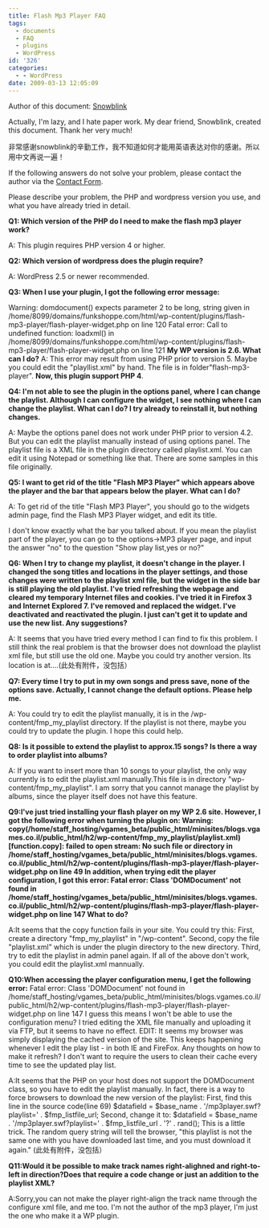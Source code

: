 ```yaml
---
title: Flash Mp3 Player FAQ
tags:
  - documents
  - FAQ
  - plugins
  - WordPress
id: '326'
categories:
  - - WordPress
date: 2009-03-13 12:05:09
---
```


Author of this document: [Snowblink](http://www.magicsnowblink.com/)

Actually, I'm lazy, and I hate paper work. My dear friend, Snowblink, created this document. Thank her very much!

非常感谢snowblink的辛勤工作，我不知道如何才能用英语表达对你的感谢。所以用中文再说一遍！
<!-- more -->
If the following answers do not solve your problem, please contact the author via the [Contact Form](http://sexywp.com/contact).

Please describe your problem, the PHP and wordpress version you use, and what you have already tried in detail.

**Q1: Which version of the PHP do I need to make the flash mp3 player work?**

A: This plugin requires PHP version 4 or higher.

**Q2: Which version of wordpress does the plugin require?**

A: WordPress 2.5 or newer recommended.

**Q3: When I use your plugin, I got the following error message:**

Warning: domdocument() expects parameter 2 to be long, string given in /home/8099/domains/funkshoppe.com/html/wp-content/plugins/flash-mp3-player/flash-player-widget.php on line 120
Fatal error: Call to undefined function: loadxml() in /home/8099/domains/funkshoppe.com/html/wp-content/plugins/flash-mp3-player/flash-player-widget.php on line 121 
**My WP version is 2.6. What can I do?**
A: This error may result from using PHP prior to version 5. Maybe you could edit the "playllist.xml" by hand. The file is in folder"flash-mp3-player". **Now, this plugin support PHP 4**.

**Q4: I'm not able to see the plugin in the options panel, where I can change the playlist. Although I can configure the widget, I see nothing where I can change the playlist. What can I do? I try already to reinstall it, but nothing changes.**

A: Maybe the options panel does not work under PHP prior to version 4.2. But you can edit the playlist manually instead of using options panel. The playlist file is a XML file in the plugin directory called playlist.xml. You can edit it using Notepad or something like that. There are some samples in this file originally.

**Q5: I want to get rid of the title "Flash MP3 Player" which appears above the player and the bar that appears below the player. What can I do?**

A: To get rid of the title "Flash MP3 Player", you should go to the widgets admin page, find the Flash MP3 Player widget, and edit its title.

I don't know exactly what the bar you talked about. If you mean the playlist part of the player, you can go to the options->MP3 player page, and input the answer "no" to the question "Show play list,yes or no?"

**Q6: When I try to change my playlist, it doesn't change in the player. I changed the song titles and locations in the player settings, and those changes were written to the playlist xml file, but the widget in the side bar is still playing the old playlist. I've tried refreshing the webpage and cleared my temporary Internet files and cookies. I've tried it in Firefox 3 and Internet Explored 7. I've removed and replaced the widget. I've deactivated and reactivated the plugin. I just can't get it to update and use the new list. Any suggestions?**

A: It seems that you have tried every method I can find to fix this problem. I still think the real problem is that the browser does not download the playlist xml file, but still use the old one. Maybe you could try another version. Its location is at....(此处有附件，没包括）

**Q7: Every time I try to put in my own songs and press save, none of the options save. Actually, I cannot change the default options. Please help me.**

A: You could try to edit the playlist manually, it is in the /wp-content/fmp_my_playlist directory. If the playlist is not there, maybe you could try to update the plugin. I hope this could help.

**Q8: Is it possible to extend the playlist to approx.15 songs? Is there a way to order playlist into albums?**

A: If you want to insert more than 10 songs to your playlist, the only way currently is to edit the playlist.xml manually.This file is in directory "wp-content/fmp_my_playlist".
I am sorry that you cannot manage the playlist by albums, since the player itself does not have this feature. 

**Q9:I've just tried installing your flash player on my WP 2.6 site.
However, I got the following error when turning the plugin on:
Warning: copy(/home/staff_hosting/vgames_beta/public_html/minisites/blogs.vgames.co.il/public_html/h2/wp-content/fmp_my_playlist/playlist.xml) [function.copy]: failed to open stream: No such file or directory in /home/staff_hosting/vgames_beta/public_html/minisites/blogs.vgames.co.il/public_html/h2/wp-content/plugins/flash-mp3-player/flash-player-widget.php on line 49
In addition, when trying edit the player configuration, I got this error:
Fatal error: Class 'DOMDocument' not found in /home/staff_hosting/vgames_beta/public_html/minisites/blogs.vgames.co.il/public_html/h2/wp-content/plugins/flash-mp3-player/flash-player-widget.php on line 147
What to do?**

A:It seems that the copy function fails in your site. You could try this:
First, create a directory "fmp_my_playlist" in "/wp-content".
Second, copy the file "playlist.xml" which is under the plugin directory to the new directory.
Third, try to edit the playlist in admin panel again.
If all of the above don't work, you could edit the playlist.xml mannually.

**Q10:When accessing the player configuration menu, I get the following error:**
Fatal error: Class 'DOMDocument' not found in /home/staff_hosting/vgames_beta/public_html/minisites/blogs.vgames.co.il/public_html/h2/wp-content/plugins/flash-mp3-player/flash-player-widget.php on line 147
I guess this means I won't be able to use the configuration menu?
I tried editing the XML file manually and uploading it via FTP, but it seems to have no effect.
EDIT: It seems my browser was simply displaying the cached version of the site.
This keeps happening whenever I edit the play list - in both IE and FireFox. Any thoughts on how to make it refresh?
I don't want to require the users to clean their cache every time to see the updated play list.

A:It seems that the PHP on your host does not support the DOMDocument class, so you have to edit the playlist manually.
In fact, there is a way to force browsers to download the new version of the playlist:
First, find this line in the source code(line 69)
 $datafield = $base_name . '/mp3player.swf?playlist=' . $fmp_listfile_url;
Second, change it to:
 $datafield = $base_name . '/mp3player.swf?playlist=' . $fmp_listfile_url . '?' . rand();
This is a little trick. The random query string will tell the browser, "this playlist is not the same one with you have downloaded last time, and you must download it again." (此处有附件，没包括）

**Q11:Would it be possible to make track names right-alighned and right-to-left in direction?Does that require a code change or just an addition to the playlist XML?**

A:Sorry,you can not make the player right-align the track name through the configure xml file, and me too. I'm not the author of the mp3 player, I'm just the one who make it a WP plugin.